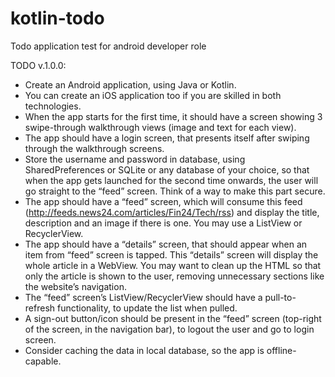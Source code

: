 # kotlin-todo
Todo application test for android developer role

TODO v.1.0.0:
* Create an Android application, using Java or Kotlin.
* You can create an iOS application too if you are skilled in both technologies.
* When the app starts for the first time, it should have a screen showing 3 swipe-through walkthrough views (image and text for each view).
* The app should have a login screen, that presents itself after swiping through the walkthrough screens.
* Store the username and password in database, using SharedPreferences or SQLite or any database of your choice, so that when the app gets launched for the second time onwards, the user will go straight to the “feed” screen. Think of a way to make this part secure.
* The app should have a “feed” screen, which will consume this feed (http://feeds.news24.com/articles/Fin24/Tech/rss) and display the title, description and an image if there is one. You may use a ListView or RecyclerView.
* The app should have a “details” screen, that should appear when an item from “feed” screen is tapped. This “details” screen will display the whole article in a WebView. You may want to clean up the HTML so that only the article is shown to the user, removing unnecessary sections like the website’s navigation.
* The “feed” screen’s ListView/RecyclerView should have a pull-to-refresh functionality, to update the list when pulled.
* A sign-out button/icon should be present in the “feed” screen (top-right of the screen, in the navigation bar), to logout the user and go to login screen.
* Consider caching the data in local database, so the app is offline-capable.
